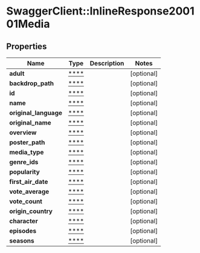 # SwaggerClient::InlineResponse200101Media

## Properties
Name | Type | Description | Notes
------------ | ------------- | ------------- | -------------
**adult** | [****](.md) |  | [optional] 
**backdrop_path** | [****](.md) |  | [optional] 
**id** | [****](.md) |  | [optional] 
**name** | [****](.md) |  | [optional] 
**original_language** | [****](.md) |  | [optional] 
**original_name** | [****](.md) |  | [optional] 
**overview** | [****](.md) |  | [optional] 
**poster_path** | [****](.md) |  | [optional] 
**media_type** | [****](.md) |  | [optional] 
**genre_ids** | [****](.md) |  | [optional] 
**popularity** | [****](.md) |  | [optional] 
**first_air_date** | [****](.md) |  | [optional] 
**vote_average** | [****](.md) |  | [optional] 
**vote_count** | [****](.md) |  | [optional] 
**origin_country** | [****](.md) |  | [optional] 
**character** | [****](.md) |  | [optional] 
**episodes** | [****](.md) |  | [optional] 
**seasons** | [****](.md) |  | [optional] 

